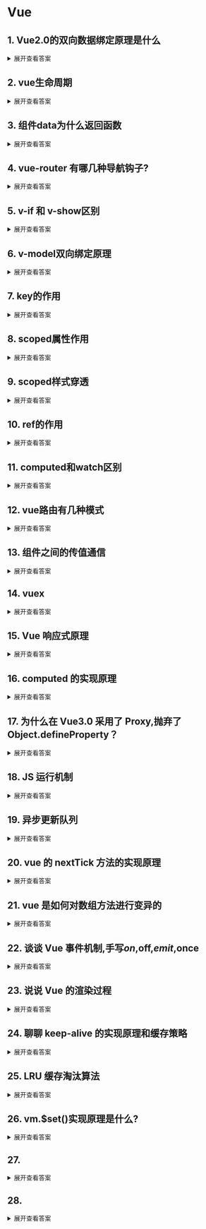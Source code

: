 # Vue

## 1. Vue2.0的双向数据绑定原理是什么
<details>
<summary>展开查看答案</summary>
<p>vue.js 是采用数据劫持结合发布者-订阅者模式的方式，通过Object.defineProperty()来劫持各个属性的setter，getter，在数据变动时发布消息给订阅者，触发相应的监听回调。</p>
<pre>
//vue实现数据双向绑定的原理就是用Object.defineproperty()重新定义（set方法）对象设置属性值和（get方法）获取属性值的操纵来实现的。
//Object.property()方法的解释：Object.property(参数1，参数2，参数3)  返回值为该对象obj
//其中参数1为该对象（obj），参数2为要定义或修改的对象的属性名，参数3为属性描述符，属性描述符是一个对象，主要有两种形式：数据描述符和存取描述符。这两种对象只能选择一种使用，不能混合使用。而get和set属于存取描述符对象的属性。
//这个方法会直接在一个对象上定义一个新属性或者修改对象上的现有属性，并返回该对象。

&lt;!DOCTYPE html&gt;
&lt;html&gt;
&lt;head&gt;
    &lt;meta charset="utf-8"&gt;
&lt;/head&gt;
&lt;body&gt;
    &lt;div id="myapp"&gt;
        &lt;input v-model="message" /&gt;&lt;br&gt;
        &lt;span v-bind="message"&gt;&lt;/span&gt;
    &lt;/div&gt;
    &lt;script type="text/javascript"&gt;
        var model = {
            message: ""
        };
        var models = myapp.querySelectorAll("[v-model=message]");
        for (var i = 0; i < models.length; i++) {
            models[i].onkeyup = function() {
                model[this.getAttribute("v-model")] = this.value;
            }
        }
        // 观察者模式 / 钩子函数
        // defineProperty 来定义一个对象的某个属性
        Object.defineProperty(model, "message", {
            set: function(newValue) {
                var binds = myapp.querySelectorAll("[v-bind=message]");
                for (var i = 0; i < binds.length; i++) {
                    binds[i].innerHTML = newValue;
                };
                var models = myapp.querySelectorAll("[v-model=message]");
                for (var i = 0; i < models.length; i++) {
                    models[i].value = newValue;
                };
                this.value = newValue;
            },
            get: function() {
                return this.value;
            }
        })
    &lt;/script&gt;
&lt;/body&gt;
&lt;/html&gt;
</pre>

<em>Vue3.0将用原生Proxy替换Object.defineProperty</em><br />
<b>为什么要替换Object.defineProperty？</b>
<ul>
    <li>在Vue中，Object.defineProperty无法监控到数组下标的变化，导致直接通过数组的下标给数组设置值，不能实时响应</li>
    <li>Object.defineProperty只能劫持对象的属性,因此我们需要对每个对象的每个属性进行遍历</li>
</ul>
<b>什么是Proxy</b>
<ul>
    <li>Proxy是 ES6 中新增的一个特性，翻译过来意思是"代理"，用在这里表示由它来“代理”某些操作。 Proxy 让我们能够以简洁易懂的方式控制外部对对象的访问。其功能非常类似于设计模式中的代理模式。</li>
    <li>Proxy 可以理解成，在目标对象之前架设一层“拦截”，外界对该对象的访问，都必须先通过这层拦截，因此提供了一种机制，可以对外界的访问进行过滤和改写。</li>
    <li>使用 Proxy 的核心优点是可以交由它来处理一些非核心逻辑（如：读取或设置对象的某些属性前记录日志；设置对象的某些属性值前，需要验证；某些属性的访问控制等）。 从而可以让对象只需关注于核心逻辑，达到关注点分离，降低对象复杂度等目的</li>
</ul>
</details>

## 2. vue生命周期
<details>
<summary>展开查看答案</summary>
<ul>
    <li>
        <b>beforeCreate(创建前)</b>
        <p>vue实例的挂载元素$el和数据对象 data都是undefined, 还未初始化</p>
    </li>
    <li>
        <b>created(创建后)</b>
        <p>完成了 data数据初始化, el还未初始化</p>
    </li>
    <li>
        <b>beforeMount(载入前)</b>
        <p>vue实例的$el和data都初始化了, 相关的render函数首次被调用</p>
    </li>
    <li>
        <b>mounted(载入后)</b>
        <p>此过程中进行ajax交互</p>
    </li>
    <li>
        <b>beforeUpdate(更新前)</b>
        <p></p>
    </li>
    <li>
        <b>updated(更新后)</b>
        <p></p>
    </li>
    <li>
        <b>beforeDestroy(销毁前)</b>
        <p></p>
    </li>
    <li>
        <b>destroyed(销毁后)</b>
        <p></p>
    </li>
</ul>
</details>

## 3. 组件data为什么返回函数
<details>
<summary>展开查看答案</summary>
<b>组件中的data写成一个函数，数据以函数返回值形式定义，这样每复用一次组件，就会返回一份新的data。如果单纯的写成对象形式，就使得所有组件实例共用了一份data，造成了数据污染</b>
</details>

## 4. vue-router 有哪几种导航钩子?
<details>
<summary>展开查看答案</summary>
<ol>
    <li>
        <em>全局导航钩子（跳转前进行判断拦截）</em>
        <ul>
            <li>router.beforeEach(to, from, next)</li>
            <li>router.beforeResolve(to, from, next)</li>
            <li>router.afterEach(to, from ,next)</li>
        </ul>
    </li>
    <li>
        <em>组件内钩子</em>
        <ul>
            <li>beforeRouteEnter</li>
            <li>beforeRouteUpdate</li>
            <li>beforeRouteLeave</li>
        </ul>
    </li>
    <li>
        <em>单独路由独享组件</em>
        <ul>
            <li>beforeEnter</li>
        </ul>
    </li>
</ol>
</details>

## 5. v-if 和 v-show区别
<details>
<summary>展开查看答案</summary>
<p>v-if 是真正的条件渲染，因为它会确保在切换过程中条件块内的事件监听器和子组件适当地被销毁和重建；也是惰性的：如果在初始渲染时条件为假，则什么也不做——直到条件第一次变为真时，才会开始渲染条件块。</p>
<p>v-show 就简单得多——不管初始条件是什么，元素总是会被渲染，并且只是简单地基于 CSS 的 “display” 属性进行切换。</p>
<p>所以，v-if 适用于在运行时很少改变条件，不需要频繁切换条件的场景；v-show 则适用于需要非常频繁切换条件的场景。</p>
</details>

## 6. v-model双向绑定原理
<details>
<summary>展开查看答案</summary>
<em>v-model本质上是语法糖，v-model 在内部为不同的输入元素使用不同的属性并抛出不同的事件</em><br />
<ul>
    <li>text 和 textarea 元素使用 value 属性和 input 事件</li>
    <li>checkbox 和 radio 使用 checked 属性和 change 事件</li>
    <li>select 字段将 value 作为 prop 并将 change 作为事件</li>
</ul>
<p>可以v-model进行如下改写：</p>
<pre>
&lt;input v-model="sth" /&gt;
//  等同于
&lt;input :value="sth" @input="sth = $event.target.value" /&gt;
</pre>
<p>这个语法糖必须是固定的，也就是说属性必须为value，方法名必须为：input</p>
<p>知道了v-model的原理，我们可以在自定义组件上实现v-model</p>
<pre>
//Parent
&lt;template&gt;
    {{num}}
    &lt;Child v-model="num"&gt;
&lt;/template&gt;
export default {
    data(){
        return {
            num: 0
        }
    }
}

//Child
&lt;template&gt;
    &lt;div @click="add"&gt;Add</div&gt;
&lt;/template&gt;
export default {
    props: ['value'],
    methods:{
        add(){
            this.$emit('input', this.value + 1)
        }
    }
}
</pre>
</details>

## 7. key的作用
<details>
<summary>展开查看答案</summary>
<ol>
<li>
<p>让vue精准的追踪到每一个元素，高效的更新虚拟DOM。</p>
</li>
<li>
<em>触发过渡</em>
<pre>
&lt;transition&gt;
    &lt;span :key="text"&gt;{{ text }}&lt;/span&gt;
&lt;/transition&gt;
</pre>
<p>当text改变时，这个元素的key属性就发生了改变，在渲染更新时，Vue会认为这里新产生了一个元素，而老的元素由于key不存在了，所以会被删除，从而触发了过渡。</p>
</li>
</ol>
</details>

## 8. scoped属性作用
<details>
<summary>展开查看答案</summary>
<p>在Vue文件中的style标签上有一个特殊的属性，scoped。当一个style标签拥有scoped属性时候，它的css样式只能用于当前的Vue组件，可以使组件的样式不相互污染。如果一个项目的所有style标签都加上了scoped属性，相当于实现了样式的模块化。</p>
<p>scoped属性的实现原理是给每一个dom元素添加了一个独一无二的动态属性，给css选择器额外添加一个对应的属性选择器，来选择组件中的dom。</p>
<pre>
&lt;template&gt;
    &lt;div class="box"&gt;dom&lt;/div&gt;
&lt;/template&gt;
&lt;style lang="scss" scoped&gt;
.box{
    background:red;
}
&lt;/style&gt;

vue将代码转译成如下：

.box[data-v-11c6864c]{
    background:red;
}
&lt;template&gt;
    &lt;div class="box" data-v-11c6864c&gt;dom&lt;/div&gt;
&lt;/template&gt;

</pre>
<p></p>
</details>

## 9. scoped样式穿透
<details>
<summary>展开查看答案</summary>
<p>scoped虽然避免了组件间样式污染，但是很多时候我们需要修改组件中的某个样式，但是又不想去除scoped属性。</p>
<ol>
<li>
<em>使用/deep/</em>
<pre>
//Parent
&lt;template&gt;
&lt;div class="wrap"&gt;
    &lt;Child /&gt;
&lt;/div&gt;
&lt;/template&gt;

&lt;style lang="scss" scoped&gt;
.wrap /deep/ .box{
    background: red;
}
&lt;/style&gt;

//Child
&lt;template&gt;
    &lt;div class="box"&gt;&lt;/div&gt;
&lt;/template&gt;
</pre>
</li>
<li>
<em>使用两个style标签</em>
<pre>
//Parent
&lt;template&gt;
&lt;div class="wrap"&gt;
    &lt;Child /&gt;
&lt;/div&gt;
&lt;/template&gt;

&lt;style lang="scss" scoped&gt;
//其他样式
&lt;/style&gt;
&lt;style lang="scss"&gt;
.wrap .box{
    background: red;
}
&lt;/style&gt;

//Child
&lt;template&gt;
    &lt;div class="box"&gt;</div&gt;
&lt;/template&gt;
</pre>
</li>
</ol>
</details>

## 10. ref的作用
<details>
<summary>展开查看答案</summary>
<ol>
    <li>获取dom元素this.$refs.box</li>
    <li>获取子组件中的datathis.$refs.box.msg</li>
    <li>调用子组件中的方法this.$refs.box.open()</li>
</ol>
</details>

## 11. computed和watch区别
<details>
<summary>展开查看答案</summary>
<ol>
<li>
<em>当页面中有某些数据依赖其他数据进行变动的时候，可以使用计算属性computed。computed 的值有缓存</em>
<p>运用场景：当我们需要进行数值计算,并且依赖于其它数据时,应该使用 computed,因为可以利用 computed 的缓存特性,避免每次获取值时,都要重新计算</p>
<img src="https://user-gold-cdn.xitu.io/2019/12/12/16ef8eed99721c86?imageView2/0/w/1280/h/960/format/webp/ignore-error/1">
<pre>
&lt;template&gt;{{fullName}}&lt;/template&gt;
export default {
    data(){
        return {
            firstName: 'xie',
            lastName: 'yu fei',
        }
    },
    computed:{
        fullName: function(){
            return this.firstName + ' ' + this.lastName
        }
    }
}
</pre>
</li>
<li>
<em>watch用于观察和监听页面上的vue实例，如果要在数据变化的同时进行异步操作或者是比较大的开销，那么watch为最佳选择。无缓存性</em>
<p>运用场景：当我们需要在数据变化时执行异步或开销较大的操作时,应该使用 watch,使用 watch 选项允许我们执行异步操作 ( 访问一个 API ),限制我们执行该操作的频率,并在我们得到最终结果前,设置中间状态。这些都是计算属性无法做到的。</p>
<img src="https://user-gold-cdn.xitu.io/2019/12/12/16ef8eedc00f1b32?imageView2/0/w/1280/h/960/format/webp/ignore-error/1" />
<pre>
&lt;template&gt;{{fullName}}&lt;/template&gt;
export default {
    data(){
        return {
            firstName: 'xie',
            lastName: 'xiao fei',
            fullName: 'xie xiao fei'
        }
    },
    watch:{
        firstName(val) {
            this.fullName = val + ' ' + this.lastName
        },
        lastName(val) {
            this.fullName = this.firstName + ' ' + val
        }
    }
}

</pre>
</li>
</ol>
</details>

## 12. vue路由有几种模式
<details>
<summary>展开查看答案</summary>
<ol>
    <li>
    <em>hash模式</em>
    <p>即地址栏URL中的#符号，它的特点在于：hash 虽然出现URL中，但不会被包含在HTTP请求中，对后端完全没有影响，不需要后台进行配置，因此改变hash不会重新加载页面。</p>
    </li>
    <li>
    <em>history模式</em>
    <p>
    利用了HTML5 History Interface 中新增的pushState() 和replaceState() 方法（需要特定浏览器支持）。history模式改变了路由地址，因为需要后台配置地址。
    </p>
    </li>
</ol>
</details>

## 13. 组件之间的传值通信
<details>
<summary>展开查看答案</summary>
<ol>
    <li>父组件给子组件传值通过props</li>
    <li>子组件给父组件传值通过$emit触发回调</li>
    <li>兄弟组件通信，通过实例一个vue实例eventBus作为媒介，要相互通信的兄弟组件之中，都引入eventBus</li>
</ol>
<pre>
//main.js
import Vue from 'vue'
export const eventBus = new Vue()

//brother1.vue
import eventBus from '@/main.js'
export default{
	methods: {
	    toBus () {
	        eventBus.$emit('greet', 'hi brother')
	    }
	}
}

//brother2
import eventBus from '@/main.js'
export default{
    mounted(){
        eventBus.$on('greet', (msg)=>{
            this.msg = msg
        })
    }
}
</pre>
</details>

## 14. vuex
<details>
<summary>展开查看答案</summary>
<p>是一个能方便vue实例及其组件传输数据的插件 方便传输数据，作为公共存储数据的一个库</p>
<ul>
    <li>state: 状态中心</li>
    <li>mutations: 更改状态，同步的</li>
    <li>actions: 异步更改状态</li>
    <li>getters: 获取状态</li>
    <li>modules: 将state分成多个modules，便于管理</li>
</ul>

<p>例子:</p>
<ol>
    <li>State（公司的仓库）</li>
    <li>Getter（只能取出物品，包装一下，不能改变物品任何属性）</li>
    <li>Muitation（仓库管理员，只有他可以直接存储到仓库）</li>
    <li>Action（公司的物料采购员，负责从外面买东西和接货， 要往仓库存东西，告诉仓库管理员要存什么）</li>
    <p>非常要注意的地方：只要刷新或者退出浏览器，仓库清空。</p>
</ol>
</details>

## 15. Vue 响应式原理
<details>
<summary>展开查看答案</summary>
<img src="https://user-gold-cdn.xitu.io/2019/12/26/16f409e706ab9fb9?imageView2/0/w/1280/h/960/format/webp/ignore-error/1" />
<b>核心实现类</b>
<p>Observer : 它的作用是给对象的属性添加 getter 和 setter，用于依赖收集和派发更新</p>
<p>Dep : 用于收集当前响应式对象的依赖关系,每个响应式对象包括子对象都拥有一个 Dep 实例（里面 subs 是 Watcher 实例数组）,当数据有变更时,会通过 dep.notify()通知各个 watcher。</p>
<p>Watcher : 观察者对象 , 实例分为渲染 watcher (render watcher),计算属性 watcher (computed watcher),侦听器 watcher（user watcher）三种</p>
<b>Watcher 和 Dep 的关系</b>
<p>watcher 中实例化了 dep 并向 dep.subs 中添加了订阅者,dep 通过 notify 遍历了 dep.subs 通知每个 watcher 更新。</p>

<b>依赖收集</b>
<ol>
    <li>initState 时,对 computed 属性初始化时,触发 computed watcher 依赖收集</li>
    <li>initState 时,对侦听属性初始化时,触发 user watcher 依赖收集</li>
    <li>render()的过程,触发 render watcher 依赖收集</li>
    <li>re-render 时,vm.render()再次执行,会移除所有 subs 中的 watcer 的订阅,重新赋值。</li>
</ol>

<b>派发更新</b>
<ol>
    <li>组件中对响应的数据进行了修改,触发 setter 的逻辑</li>
    <li>调用 dep.notify()</li>
    <li>遍历所有的 subs（Watcher 实例）,调用每一个 watcher 的 update 方法</li>
</ol>

<b>原理</b>
<p>当创建 Vue 实例时,vue 会遍历 data 选项的属性,利用 Object.defineProperty 为属性添加 getter 和 setter 对数据的读取进行劫持（getter 用来依赖收集,setter 用来派发更新）,并且在内部追踪依赖,在属性被访问和修改时通知变化。</p>
<p>每个组件实例会有相应的 watcher 实例,会在组件渲染的过程中记录依赖的所有数据属性（进行依赖收集,还有 computed watcher,user watcher 实例）,之后依赖项被改动时,setter 方法会通知依赖与此 data 的 watcher 实例重新计算（派发更新）,从而使它关联的组件重新渲染</p>

<b>一句话总结</b>
<p>vue.js 采用数据劫持结合发布-订阅模式,通过 Object.defineproperty 来劫持各个属性的 setter,getter,在数据变动时发布消息给订阅者,触发响应的监听回调</p>
</details>

## 16. computed 的实现原理
<details>
<summary>展开查看答案</summary>
<p>computed 本质是一个惰性求值的观察者。</p>
<p>computed 内部实现了一个惰性的 watcher,也就是 computed watcher,computed watcher 不会立刻求值,同时持有一个 dep 实例。</p>
<p>其内部通过 this.dirty 属性标记计算属性是否需要重新求值。</p>
<p>当 computed 的依赖状态发生改变时,就会通知这个惰性的 watcher,</p>
<p>computed watcher 通过 this.dep.subs.length 判断有没有订阅者,</p>
<p>有的话,会重新计算,然后对比新旧值,如果变化了,会重新渲染。 (Vue 想确保不仅仅是计算属性依赖的值发生变化，而是当计算属性最终计算的值发生变化时才会触发渲染 watcher 重新渲染，本质上是一种优化。)</p>
<p>没有的话,仅仅把 this.dirty = true。 (当计算属性依赖于其他数据时，属性并不会立即重新计算，只有之后其他地方需要读取属性的时候，它才会真正计算，即具备 lazy（懒计算）特性。)</p>
</details>

## 17. 为什么在 Vue3.0 采用了 Proxy,抛弃了 Object.defineProperty？
<details>
<summary>展开查看答案</summary>
<p>Object.defineProperty 本身有一定的监控到数组下标变化的能力,但是在 Vue 中,从性能/体验的性价比考虑,尤大大就弃用了这个特性(Vue 为什么不能检测数组变动 )。为了解决这个问题,经过 vue 内部处理后可以使用以下几种方法来监听数组</p>
<pre>
push();
pop();
shift();
unshift();
splice();
sort();
reverse();
</pre>
<p>由于只针对了以上 7 种方法进行了 hack 处理,所以其他数组的属性也是检测不到的,还是具有一定的局限性。</p>
<p>Object.defineProperty 只能劫持对象的属性,因此我们需要对每个对象的每个属性进行遍历。Vue 2.x 里,是通过 递归 + 遍历 data 对象来实现对数据的监控的,如果属性值也是对象那么需要深度遍历,显然如果能劫持一个完整的对象是才是更好的选择。  
  Proxy 可以劫持整个对象,并返回一个新的对象。Proxy 不仅可以代理对象,还可以代理数组。还可以代理动态增加的属性。
</p>
</details>

## 18. JS 运行机制
<details>
<summary>展开查看答案</summary>
<p>JS 执行是单线程的，它是基于事件循环的。事件循环大致分为以下几个步骤:</p>
<ol>
    <li>所有同步任务都在主线程上执行，形成一个执行栈（execution context stack）。</li>
    <li>主线程之外，还存在一个"任务队列"（task queue）。只要异步任务有了运行结果，就在"任务队列"之中放置一个事件。</li>
    <li>一旦"执行栈"中的所有同步任务执行完毕，系统就会读取"任务队列"，看看里面有哪些事件。那些对应的异步任务，于是结束等待状态，进入执行栈，开始执行。</li>
    <li>主线程不断重复上面的第三步。</li>
</ol>
<img src="https://user-gold-cdn.xitu.io/2019/12/26/16f409e91d0ff121?imageView2/0/w/1280/h/960/format/webp/ignore-error/1" />

<p>主线程的执行过程就是一个 tick，而所有的异步结果都是通过 “任务队列” 来调度。 消息队列中存放的是一个个的任务（task）。 规范中规定 task 分为两大类，分别是 macro task 和 micro task，并且每个 macro task 结束后，都要清空所有的 micro task。</p>
<pre>
for (macroTask of macroTaskQueue) {  
    // 1. Handle current MACRO-TASK  
    handleMacroTask();  
    // 2. Handle all MICRO-TASK  
    for (microTask of microTaskQueue) {
        handleMicroTask(microTask);  
    }
}
</pre>
<p>在浏览器环境中</p>
<p>常见的 macro task 有 setTimeout、MessageChannel、postMessage、setImmediate </p>
<p>常见的 micro task 有 MutationObsever 和 Promise.then </p>
</details>

## 19. 异步更新队列
<details>
<summary>展开查看答案</summary>
<p>可能你还没有注意到，Vue 在更新 DOM 时是异步执行的。只要侦听到数据变化，Vue 将开启一个队列，并缓冲在同一事件循环中发生的所有数据变更。</p>
<p>如果同一个 watcher 被多次触发，只会被推入到队列中一次。这种在缓冲时去除重复数据对于避免不必要的计算和 DOM 操作是非常重要的。</p>
<p>然后，在下一个的事件循环“tick”中，Vue 刷新队列并执行实际 (已去重的) 工作。</p>
<p>Vue 在内部对异步队列尝试使用原生的 Promise.then、MutationObserver 和 setImmediate，如果执行环境不支持，则会采用 setTimeout(fn, 0) 代替。</p>
</details>

## 20. vue 的 nextTick 方法的实现原理
<details>
<summary>展开查看答案</summary>
<p>在 vue2.5 的源码中，macrotask 降级的方案依次是：setImmediate、MessageChannel、setTimeout</p>
<ol>
    <li>vue 用异步队列的方式来控制 DOM 更新和 nextTick 回调先后执行</li>
    <li>microtask 因为其高优先级特性，能确保队列中的微任务在一次事件循环前被执行完毕</li>
    <li>考虑兼容问题,vue 做了 microtask 向 macrotask 的降级方案</li>
<ol>
</details>

## 21. vue 是如何对数组方法进行变异的
<details>
<summary>展开查看答案</summary>
<img src="../img/arr.png" />
<p>简单来说,Vue 通过原型拦截的方式重写了数组的 7 个方法,首先获取到这个数组的ob,也就是它的 Observer 对象,如果有新的值,就调用 observeArray 对新的值进行监听,然后手动调用 notify,通知 render watcher,执行 update</p>
</details>

## 22. 谈谈 Vue 事件机制,手写$on,$off,$emit,$once
<details>
<summary>展开查看答案</summary>
<p>Vue 事件机制 本质上就是 一个 发布-订阅 模式的实现。</p>
<pre>

</pre>
</details>

## 23. 说说 Vue 的渲染过程
<details>
<summary>展开查看答案</summary>
<img src="https://user-gold-cdn.xitu.io/2019/12/26/16f40a08cac6d3cb?imageView2/0/w/1280/h/960/format/webp/ignore-error/1" />

<ol>
    <li>调用 compile 函数,生成 render 函数字符串 ,编译过程如下:
    <ul>
        <li>parse 函数解析 template,生成 ast(抽象语法树)</li>
        <li>optimize 函数优化静态节点 (标记不需要每次都更新的内容,diff 算法会直接跳过静态节点,从而减少比较的过程,优化了 patch 的性能)</li>
        <li>generate 函数生成 render 函数字符串</li>
    </ul>
    </li>
    <li>调用 new Watcher 函数,监听数据的变化,当数据发生变化时，Render 函数执行生成 vnode 对象</li>
    <li>调用 patch 方法,对比新旧 vnode 对象,通过 DOM diff 算法,添加、修改、删除真正的 DOM 元素</li>
</ol>
</details>

## 24. 聊聊 keep-alive 的实现原理和缓存策略
<details>
<summary>展开查看答案</summary>
<pre>
</pre>
<ul>
    <li>获取 keep-alive 包裹着的第一个子组件对象及其组件名</li>
    <li>根据设定的 include/exclude（如果有）进行条件匹配,决定是否缓存。不匹配,直接返回组件实例</li>
    <li>根据组件 ID 和 tag 生成缓存 Key,并在缓存对象中查找是否已缓存过该组件实例。如果存在,直接取出缓存值并更新该 key 在 this.keys 中的位置(更新 key 的位置是实现 LRU 置换策略的关键)</li>
    <li>在 this.cache 对象中存储该组件实例并保存 key 值,之后检查缓存的实例数量是否超过 max 的设置值,超过则根据 LRU 置换策略删除最近最久未使用的实例（即是下标为 0 的那个 key）</li>
    <li>最后组件实例的 keepAlive 属性设置为 true,这个在渲染和执行被包裹组件的钩子函数会用到,这里不细说</li>
</ul>

</details>

## 25. LRU 缓存淘汰算法
<details>
<summary>展开查看答案</summary>
<p>LRU（Least recently used）算法根据数据的历史访问记录来进行淘汰数据,其核心思想是“如果数据最近被访问过,那么将来被访问的几率也更高”。</p>
<img src="https://user-gold-cdn.xitu.io/2019/12/26/16f40a08cde186c5?imageView2/0/w/1280/h/960/format/webp/ignore-error/1" />
<p>keep-alive 的实现正是用到了 LRU 策略,将最近访问的组件 push 到 this.keys 最后面,this.keys[0]也就是最久没被访问的组件,当缓存实例超过 max 设置值,删除 this.keys[0]</p>
</details>

## 26. vm.$set()实现原理是什么?
<details>
<summary>展开查看答案</summary>
<p>受现代 JavaScript 的限制 (而且 Object.observe 也已经被废弃)，Vue 无法检测到对象属性的添加或删除</p>
<p>由于 Vue 会在初始化实例时对属性执行 getter/setter 转化，所以属性必须在 data 对象上存在才能让 Vue 将它转换为响应式的。</p>
<p>对于已经创建的实例，Vue 不允许动态添加根级别的响应式属性。但是，可以使用 Vue.set(object, propertyName, value) 方法向嵌套对象添加响应式属性。</p>
<p>那么 Vue 内部是如何解决对象新增属性不能响应的问题的呢?</p>
<pre>

</pre>
<ol>
    <li>如果目标是数组,使用 vue 实现的变异方法 splice 实现响应式</li>
    <li>如果目标是对象,判断属性存在,即为响应式,直接赋值</li>
    <li>如果 target 本身就不是响应式,直接赋值</li>
    <li>如果属性不是响应式,则调用 defineReactive 方法进行响应式处理</li>
</ol>
</details>

## 27. 
<details>
<summary>展开查看答案</summary>
</details>

## 28. 
<details>
<summary>展开查看答案</summary>
</details>




